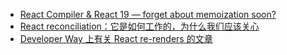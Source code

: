 - [React Compiler & React 19 — forget about memoization soon?](https://adevnadia.medium.com/react-compiler-react-19-forget-about-memoization-soon-0eb325ec3ce0)
- [React reconciliation：它是如何工作的，为什么我们应该关心](https://www.developerway.com/posts/reconciliation-in-react)
- [Developer Way 上有关 React re-renders 的文章](https://www.developerway.com/tags/re-renders)